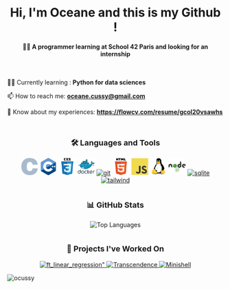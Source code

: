 <div align="center">
  <h1>Hi, I'm Oceane and this is my Github !</h1>
</div>

<div align="center">
  <h4>  👩‍💻​ A programmer learning at School 42 Paris and looking for an internship</h4>
  <br>
</div>

👩‍🎓 Currently learning :<b> Python for data sciences </b>

📫 How to reach me: <b>oceane.cussy@gmail.com</b>

📄 Know about my experiences: <b>https://flowcv.com/resume/gcol20vsawhs</b>

<br>
<div align = "center">
  <p style="font-size:18px; margin-top:20px;"><b>🛠 Languages and Tools</b></p>
</div>

<div align = "center">
  <a href="https://www.cprogramming.com/" target="_blank"><img src="https://raw.githubusercontent.com/devicons/devicon/master/icons/c/c-original.svg" alt="c" width="40" height="40"/></a>
  <a href="https://www.w3schools.com/cpp/" target="_blank"><img src="https://raw.githubusercontent.com/devicons/devicon/master/icons/cplusplus/cplusplus-original.svg" alt="cplusplus" width="40" height="40"/></a>
  <a href="https://www.w3schools.com/css/" target="_blank"><img src="https://raw.githubusercontent.com/devicons/devicon/master/icons/css3/css3-original-wordmark.svg" alt="css3" width="40" height="40"/></a>
  <a href="https://www.docker.com/" target="_blank"><img src="https://raw.githubusercontent.com/devicons/devicon/master/icons/docker/docker-original-wordmark.svg" alt="docker" width="40" height="40"/></a>
  <a href="https://git-scm.com/" target="_blank"><img src="https://www.vectorlogo.zone/logos/git-scm/git-scm-icon.svg" alt="git" width="40" height="40"/></a>
  <a href="https://www.w3.org/html/" target="_blank"><img src="https://raw.githubusercontent.com/devicons/devicon/master/icons/html5/html5-original-wordmark.svg" alt="html5" width="40" height="40"/></a>
  <a href="https://developer.mozilla.org/en-US/docs/Web/JavaScript" target="_blank"><img src="https://raw.githubusercontent.com/devicons/devicon/master/icons/javascript/javascript-original.svg" alt="javascript" width="40" height="40"/></a>
  <a href="https://www.linux.org/" target="_blank"><img src="https://raw.githubusercontent.com/devicons/devicon/master/icons/linux/linux-original.svg" alt="linux" width="40" height="40"/></a>
  <a href="https://nodejs.org" target="_blank"><img src="https://raw.githubusercontent.com/devicons/devicon/master/icons/nodejs/nodejs-original-wordmark.svg" alt="nodejs" width="40" height="40"/></a>
  <a href="https://www.sqlite.org/" target="_blank"><img src="https://www.vectorlogo.zone/logos/sqlite/sqlite-icon.svg" alt="sqlite" width="40" height="40"/></a>
  <a href="https://tailwindcss.com/" target="_blank"><img src="https://www.vectorlogo.zone/logos/tailwindcss/tailwindcss-icon.svg" alt="tailwind" width="40" height="40"/></a>
</div>

<br>
<div align = "center">
  <p style="font-size:18px; margin-top:20px; margin-bottom: 20px;"><b>📊 GitHub Stats</b></p>
</div>

<div align = "center">
  <img src="https://github-readme-stats.vercel.app/api/top-langs/?username=ocussy&layout=donut&theme=dracula" alt="Top Languages" />
</div>

<br>
<div align = "center">
  <p style="font-size:18px; margin-top:20px;"><b>🚀 Projects I've Worked On</b></p>
  <a href="https://github.com/ocussy/ft_linear_regression">
    <img src="https://github-readme-stats.vercel.app/api/pin/?username=ocussy&repo=ft_linear_regression&theme=dracula" alt=ft_linear_regression" />
  </a>
  <a href="https://github.com/ocussy/transcendence">
    <img src="https://github-readme-stats.vercel.app/api/pin/?username=ocussy&repo=transcendence&theme=dracula" alt="Transcendence" />
  </a>
  <a href="https://github.com/ocussy/minishell">
    <img src="https://github-readme-stats.vercel.app/api/pin/?username=ocussy&repo=minishell&theme=dracula" alt="Minishell" />
  </a>
</div>

<p>
  <img src="https://komarev.com/ghpvc/?username=ocussy&label=Profile%20views&color=0e75b6&style=flat" alt="ocussy" />
</p>
